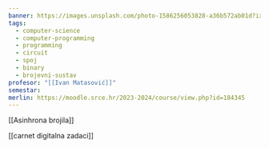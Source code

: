 ```yaml
---
banner: https://images.unsplash.com/photo-1586256053828-a36b572ab01d?ixlib=rb-4.0.3&q=85&fm=jpg&crop=entropy&cs=srgb&w=4800
tags:
  - computer-science
  - computer-programming
  - programming
  - circuit
  - spoj
  - binary
  - brojevni-sustav
profesor: "[[Ivan Matasović]]"
semestar: 
merlin: https://moodle.srce.hr/2023-2024/course/view.php?id=184345
---
```


[[Asinhrona brojila]]

[[carnet digitalna zadaci]]
